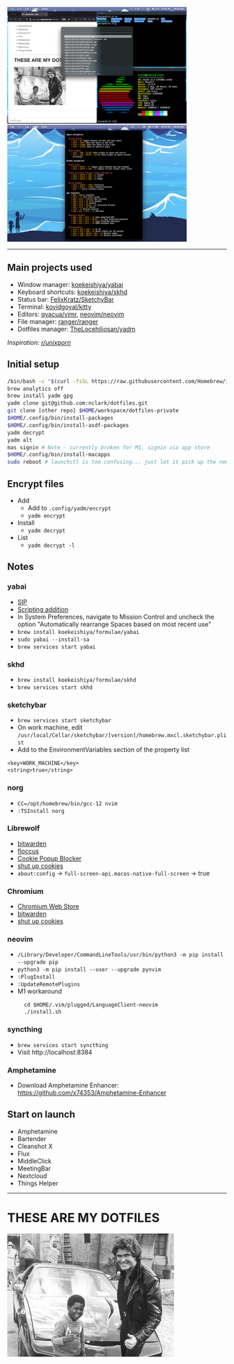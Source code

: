 
<a href="https://raw.githubusercontent.com/nclark/dotfiles/master/.config/yadm/screen1.png"><img src="https://github.com/nclark/dotfiles/blob/master/.config/yadm/screen1-thumb.png" width="412"/></a>
<a href="https://raw.githubusercontent.com/nclark/dotfiles/master/.config/yadm/screen2.png"><img src="https://github.com/nclark/dotfiles/blob/master/.config/yadm/screen2-thumb.png" width="412"/></a>

---

## Main projects used
* Window manager: [koekeishiya/yabai](https://github.com/koekeishiya/yabai)
* Keyboard shortcuts: [koekeishiya/skhd](https://github.com/koekeishiya/skhd)
* Status bar: [FelixKratz/SketchyBar](https://github.com/FelixKratz/SketchyBar)
* Terminal: [kovidgoyal/kitty](https://github.com/kovidgoyal/kitty)
* Editors: [qvacua/vimr](https://github.com/qvacua/vimr), [neovim/neovim](https://github.com/neovim/neovim)
* File manager: [ranger/ranger](https://github.com/ranger/ranger)
* Dotfiles manager: [TheLocehiliosan/yadm](https://github.com/TheLocehiliosan/yadm)

_Inspiration: [r/unixporn](https://old.reddit.com/r/unixporn)_

## Initial setup

```sh
/bin/bash -c "$(curl -fsSL https://raw.githubusercontent.com/Homebrew/install/HEAD/install.sh)"
brew analytics off
brew install yadm gpg
yadm clone git@github.com:nclark/dotfiles.git
git clone [other repo] $HOME/workspace/dotfiles-private
$HOME/.config/bin/install-packages
$HOME/.config/bin/install-asdf-packages
yadm decrypt
yadm alt
mas signin # Note - currently broken for M1, signin via app store
$HOME/.config/bin/install-macapps
sudo reboot # launchctl is too confusing... just let it pick up the new service
```

## Encrypt files
- Add
  - Add to `.config/yadm/encrypt`
  - `yadm encrypt`
- Install
  - `yadm decrypt`
- List
  - `yadm decrypt -l`

## Notes

### yabai
- [SIP](https://github.com/koekeishiya/yabai/wiki/Disabling-System-Integrity-Protection)
- [Scripting
  addition](https://github.com/koekeishiya/yabai/wiki)
- In System Preferences, navigate to Mission Control and uncheck
  the option "Automatically rearrange Spaces based on most recent use"
- `brew install koekeishiya/formulae/yabai`
- `sudo yabai --install-sa`
- `brew services start yabai`

### skhd
- `brew install koekeishiya/formulae/skhd`
- `brew services start skhd`

### sketchybar
- `brew services start sketchybar`
- On work machine, edit `/usr/local/Cellar/sketchybar/[version]/homebrew.mxcl.sketchybar.plist`
- Add to the EnvironmentVariables section of the property list
```
<key>WORK_MACHINE</key>
<string>true</string>
```

### norg
- `CC=/opt/homebrew/bin/gcc-12 nvim`
- `:TSInstall norg`

### Librewolf
- [bitwarden](https://addons.mozilla.org/en-US/firefox/addon/bitwarden-password-manager/?utm_source=addons.mozilla.org&utm_medium=referral&utm_content=search)
- [floccus](https://addons.mozilla.org/en-US/firefox/addon/floccus/?utm_source=addons.mozilla.org&utm_medium=referral&utm_content=search)
- [Cookie Popup Blocker](https://addons.mozilla.org/en-US/firefox/addon/cookie-popup-blocker/)
- [shut up cookies](https://github.com/OhMyGuus/I-Dont-Care-About-Cookies)
- `about:config` -> `full-screen-api.macos-native-full-screen` -> true

### Chromium
  - [Chromium Web Store](https://github.com/NeverDecaf/chromium-web-store)
  - [bitwarden](https://chrome.google.com/webstore/detail/bitwarden-free-password-m/nngceckbapebfimnlniiiahkandclblb)
  - [shut up cookies](https://github.com/OhMyGuus/I-Dont-Care-About-Cookies)

### neovim
- `/Library/Developer/CommandLineTools/usr/bin/python3 -m pip install --upgrade pip`
- `python3 -m pip install --user --upgrade pynvim`
- `:PlugInstall`
- `:UpdateRemotePlugins`
- M1 workaround
  ```
    cd $HOME/.vim/plugged/LanguageClient-neovim
    ./install.sh
  ```

### syncthing
- `brew services start syncthing`
- Visit http://localhost:8384

### Amphetamine
- Download Amphetamine Enhancer: https://github.com/x74353/Amphetamine-Enhancer

## Start on launch
- Amphetamine
- Bartender
- Cleanshot X
- Flux
- MiddleClick 
- MeetingBar
- Nextcloud
- Things Helper

---

# THESE ARE MY DOTFILES

![gary](https://github.com/nclark/dotfiles/blob/master/.config/yadm/gary.jpg)

